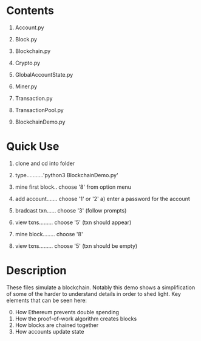 
# Contents
1. Account.py
2. Block.py
3. Blockchain.py
4. Crypto.py
5. GlobalAccountState.py
6. Miner.py
7. Transaction.py
8. TransactionPool.py

9. BlockchainDemo.py

# Quick Use
1. clone and cd into folder
2. type...........'python3 BlockchainDemo.py'

3. mine first block.. choose '8' from option menu
4. add account....... choose '1' or '2'
   a) enter a password for the account

5. bradcast txn...... choose '3' (follow prompts)
6. view txns......... choose '5' (txn should appear)
7. mine block........ choose '8'
8. view txns......... choose '5' (txn should be empty)

# Description
These files simulate a blockchain. Notably this
demo shows a simplification of some of the
harder to understand details in order to shed
light. Key elements that can be seen here:

  0. How Ethereum prevents double spending
  1. How the proof-of-work algorithm creates blocks
  2. How blocks are chained together
  3. How accounts update state
